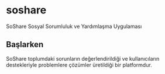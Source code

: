 # soshare

SoShare Sosyal Sorumluluk ve Yardımlaşma Uygulaması

## Başlarken

SoShare toplumdaki sorunların değerlendirildiği ve kullanıcıların destekleriyle problemlere çözümler üretildiği bir platformdur.
